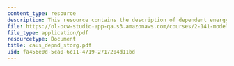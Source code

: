 ```yaml
---
content_type: resource
description: This resource contains the description of dependent energy storage elements.
file: https://ol-ocw-studio-app-qa.s3.amazonaws.com/courses/2-141-modeling-and-simulation-of-dynamic-systems-fall-2006/fa456e0d5ca06c1147192717204d11bd_caus_depnd_storg.pdf
file_type: application/pdf
resourcetype: Document
title: caus_depnd_storg.pdf
uid: fa456e0d-5ca0-6c11-4719-2717204d11bd
---
```

